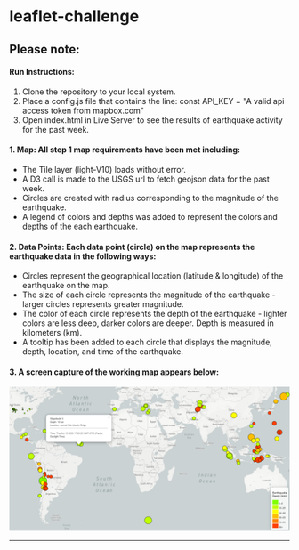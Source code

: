 # leaflet-challenge

## Please note:

#### Run Instructions:

1) Clone the repository to your local system.
2) Place a config.js file that contains the line: const API_KEY =  "A valid api access token from mapbox.com"
3) Open index.html in Live Server to see the results of earthquake activity for the past week.



#### 1. Map:  All step 1 map requirements have been met including:

* The Tile layer (light-V10) loads without error.
* A D3 call is made to the USGS url to fetch geojson data for the past week.
* Circles are created with radius corresponding to the magnitude of the earthquake. 
* A legend of colors and depths was added to represent the colors and depths of the each earthquake.

#### 2. Data Points: Each data point (circle) on the map represents the earthquake data in the following ways:

* Circles represent the geographical location (latitude & longitude) of the earthquake on the map.
* The size of each circle represents the magnitude of the earthquake - larger circles represents greater magnitude.
* The color of each circle represents the depth of the earthquake - lighter colors are less deep, darker colors are deeper. Depth is measured in kilometers (km).
* A tooltip has been added to each circle that displays the magnitude, depth, location, and time of the earthquake.

#### 3. A screen capture of the working map appears below:

![Screencapture](ScreenCapture.PNG)

___